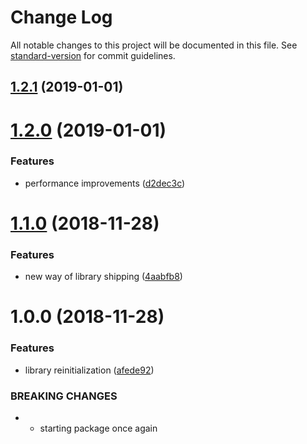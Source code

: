 # Change Log

All notable changes to this project will be documented in this file. See [standard-version](https://github.com/conventional-changelog/standard-version) for commit guidelines.

<a name="1.2.1"></a>
## [1.2.1](https://github.com/FRSgit/MagicCanvas/compare/v1.2.0...v1.2.1) (2019-01-01)



<a name="1.2.0"></a>
# [1.2.0](https://github.com/FRSgit/MagicCanvas/compare/v1.1.0...v1.2.0) (2019-01-01)


### Features

* performance improvements ([d2dec3c](https://github.com/FRSgit/MagicCanvas/commit/d2dec3c))



<a name="1.1.0"></a>
# [1.1.0](https://github.com/FRSgit/MagicCanvas/compare/v1.0.0...v1.1.0) (2018-11-28)


### Features

* new way of library shipping ([4aabfb8](https://github.com/FRSgit/MagicCanvas/commit/4aabfb8))



<a name="1.0.0"></a>
# 1.0.0 (2018-11-28)


### Features

* library reinitialization ([afede92](https://github.com/FRSgit/MagicCanvas/commit/afede92))


### BREAKING CHANGES

* - starting package once again
